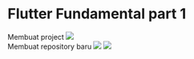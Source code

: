 # Flutter Fundamental part 1

Membuat project
![](https://github.com/MRizqiRamadhani/flutter-fundamental-part1/assets/170856165/677a98b4-1768-4429-a530-26beca0003bd)<br>
Membuat repository baru
![](https://github.com/MRizqiRamadhani/flutter-fundamental-part1/assets/170856165/028e2e8d-3680-45a8-969d-237619d24308)
![](assets/images/#1.png)

